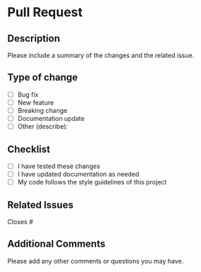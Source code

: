 # Pull Request

## Description

Please include a summary of the changes and the related issue.

## Type of change

- [ ] Bug fix
- [ ] New feature
- [ ] Breaking change
- [ ] Documentation update
- [ ] Other (describe):

## Checklist

- [ ] I have tested these changes
- [ ] I have updated documentation as needed
- [ ] My code follows the style guidelines of this project

## Related Issues

Closes #

## Additional Comments

Please add any other comments or questions you may have.
